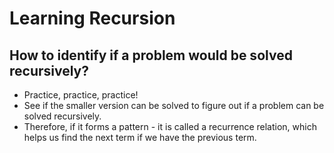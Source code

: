 <h1>Learning Recursion</h1>

<h2>How to identify if a problem would be solved recursively?</h2>

- Practice, practice, practice!
- See if the smaller version can be solved to figure out if a problem can be solved recursively.
- Therefore, if it forms a pattern - it is called a recurrence relation, which helps us find the next term if we have the previous term.
